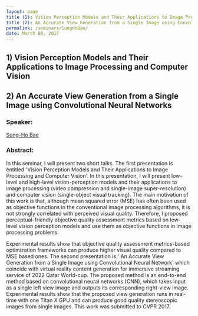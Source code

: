 ```yaml
---
layout: page
title (1): Vision Perception Models and Their Applications to Image Processing and Computer Vision
title (2): An Accurate View Generation from a Single Image using Convolutional Neural Networks
permalink: /seminars/SungHoBae/
date: March 08, 2017
---
```


## 1) Vision Perception Models and Their Applications to Image Processing and Computer Vision
## 2) An Accurate View Generation from a Single Image using Convolutional Neural Networks


### Speaker:

[Sung-Ho Bae]()

### Abstract:

In this seminar, I will present two short talks. The first presentation is entitled 'Vision Perception Models and Their Applications to Image Processing and Computer Vision'. In this presentation, I will present low-level and high-level vision-perception models and their applications to image processing (video compression and single-image super-resolution) and computer vision (single-object visual tracking). The main motivation of this work is that, although mean squared error (MSE) has often been used as objective functions in the conventional image processing algorithms, it is not strongly correlated with perceived visual quality. Therefore, I proposed perceptual-friendly objective quality assessment metrics based on low-level vision perception models and use them as objective functions in image processing problems. 

Experimental results show that objective quality assessment metrics-based optimization frameworks can produce higher visual quality compared to MSE based ones. The second presentation is ' An Accurate View Generation from a Single Image using Convolutional Neural Network' which coincide with virtual reality content generation for immersive streaming service of 2022 Qatar World-cup. The proposed method is an end-to-end method based on convolutional neural networks (CNN), which takes input as a single left view image and outputs its corresponding right-view image. Experimental results show that the proposed view generation runs in real-time with one Titan X GPU and can produce good quality stereoscopic images from single images. This work was submitted to CVPR 2017.